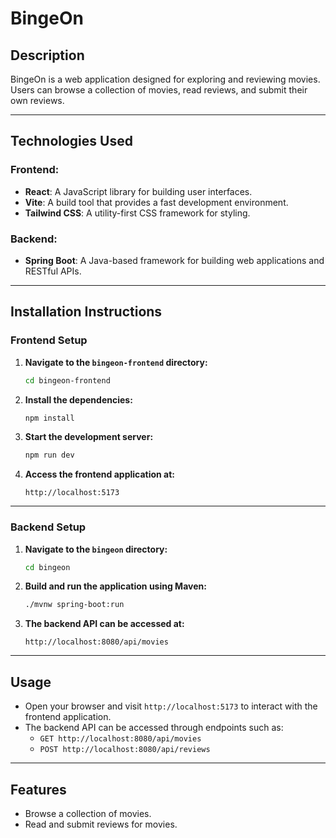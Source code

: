 # BingeOn

## Description
BingeOn is a web application designed for exploring and reviewing movies. Users can browse a collection of movies, read reviews, and submit their own reviews.

---

## Technologies Used

### Frontend:
- **React**: A JavaScript library for building user interfaces.
- **Vite**: A build tool that provides a fast development environment.
- **Tailwind CSS**: A utility-first CSS framework for styling.

### Backend:
- **Spring Boot**: A Java-based framework for building web applications and RESTful APIs.

---

## Installation Instructions

### Frontend Setup
1. **Navigate to the `bingeon-frontend` directory:**
   ```bash
   cd bingeon-frontend
   ```
2. **Install the dependencies:**
   ```bash
   npm install
   ```
3. **Start the development server:**
   ```bash
   npm run dev
   ```
4. **Access the frontend application at:**
   ```
   http://localhost:5173
   ```

---

### Backend Setup
1. **Navigate to the `bingeon` directory:**
   ```bash
   cd bingeon
   ```
2. **Build and run the application using Maven:**
   ```bash
   ./mvnw spring-boot:run
   ```
3. **The backend API can be accessed at:**
   ```
   http://localhost:8080/api/movies
   ```

---

## Usage
- Open your browser and visit `http://localhost:5173` to interact with the frontend application.
- The backend API can be accessed through endpoints such as:
  - `GET http://localhost:8080/api/movies`
  - `POST http://localhost:8080/api/reviews`

---

## Features
- Browse a collection of movies.
- Read and submit reviews for movies.

